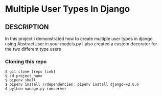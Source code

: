 Multiple User Types In Django
=============
## DESCRIPTION
In this project i demonstrated how to create multiple user types in django using 
AbstractUser in your models.py
I also created a custom decorator for the two different type users


### Cloning  this repo
    $ git clone [repo link]
    $ cd project_name
    $ pipenv shell
    $ pipenv install //dependencies: pipenv install django==2.0.6
    $ python manage.py runserver